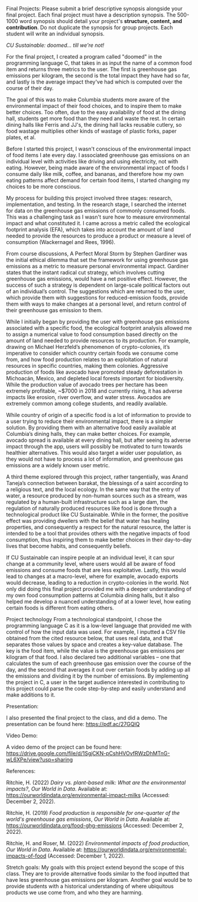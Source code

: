 Final Projects: Please submit a brief descriptive synopsis alongside your final project. Each final project must have a description synopsis. The 500-1000 word synopsis should detail your project's **structure, content, and contribution**. Do not duplicate the synopsis for group projects. Each student will write an individual synopsis.

_CU Sustainable: doomed… till we're not!_

For the final project, I created a program called "doomed" in the programming language C, that takes in as input the name of a common food item and returns three metrics to the user. The first is greenhouse gas emissions per kilogram, the second is the total impact they have had so far, and lastly is the average impact they've had which is computed over the course of their day.

The goal of this was to make Columbia students more aware of the environmental impact of their food choices, and to inspire them to make better choices. Too often, due to the easy availability of food at the dining hall, students get more food than they need and waste the rest. In certain dining halls like Ferris and JJ's, the dining hall lacks reusable cutlery, so food wastage multiplies other kinds of wastage of plastic forks, paper plates, et al.

Before I started this project, I wasn't conscious of the environmental impact of food items I ate every day. I associated greenhouse gas emissions on an individual level with activities like driving and using electricity, not with eating. However, being made aware of the environmental impact of foods I consume daily like milk, coffee, and bananas, and therefore how my own eating patterns affect demand for certain food items, I started changing my choices to be more conscious.

My process for building this project involved three stages: research, implementation, and testing. In the research stage, I searched the internet for data on the greenhouse gas emissions of commonly consumed foods. This was a challenging task as I wasn't sure how to measure environmental impact and what constituted it. I came across a metric called the ecological footprint analysis (EFA), which takes into account the amount of land needed to provide the resources to produce a product or measure a level of consumption (Wackernagel and Rees, 1996). 

From course discussions, A Perfect Moral Storm by Stephen Gardiner was the initial ethical dilemma that set the framework for using greenhouse gas emissions as a metric to measure personal environmental impact. Gardiner states that the instant radical cut strategy, which involves cutting greenhouse gas emissions, would have a net positive effect. However, the success of such a strategy is dependent on large-scale political factors out of an individual’s control. The suggestions which are returned to the user, which provide them with suggestions for reduced-emission foods, provide them with ways to make changes at a personal level, and return control of their greenhouse gas emission to them. 

While I initially began by providing the user with greenhouse gas emissions associated with a specific food, the ecological footprint analysis allowed me to assign a numerical value to food consumption based directly on the amount of land needed to provide resources to its production. For example, drawing on Michael Herzfeld’s phenomenon of crypto-colonies, it’s imperative to consider which country certain foods we consume come from, and how food production relates to an exploitation of natural resources in specific countries, making them colonies. Aggressive production of foods like avocado have promoted steady deforestation in Michoacán, Mexico, and depleted local forests important for biodiversity. While the production value of avocado trees per hectare has been extremely profitable, ~$7000 in 2018 and currently rising, it has adverse impacts like erosion, river overflow, and water stress. Avocados are extremely common among college students, and readily available.

While country of origin of a specific food is a lot of information to provide to a user trying to reduce their environmental impact, there is a simpler solution. By providing them with an alternative food easily available at Columbia’s dining halls, they can make better choices. For example, avocado spread is available at every dining hall, but after seeing its adverse impact through the app, users will possibly be motivated to turn towards healthier alternatives. This would also target a wider user population, as they would not have to process a lot of information, and greenhouse gas emissions are a widely known user metric.

A third theme explored through this project, rather tangentially, was Anand Taneja’s connection between barakat, the blessings of a saint according to a religious text, and the local ecology. In the same way that the entry of water, a resource produced by non-human sources such as a stream, was regulated by a human-built infrastructure such as a large dam, the regulation of naturally produced resources like food is done through a technological product like CU Sustainable. While in the former, the positive effect was providing dwellers with the belief that water has healing properties, and consequently a respect for the natural resource, the latter is intended to be a tool that provides others with the negative impacts of food consumption, thus inspiring them to make better choices in their day-to-day lives that become habits, and consequently beliefs. 

If CU Sustainable can inspire people at an individual level, it can spur change at a community level, where users would all be aware of food emissions and consume foods that are less exploitative. Lastly, this would lead to changes at a macro-level, where for example, avocado exports would decrease, leading to a reduction in crypto-colonies in the world. Not only did doing this final project provided me with a deeper understanding of my own food consumption patterns at Columbia dining halls, but it also helped me develop a nuanced understanding of at a lower level, how eating certain foods is different from eating others. 

Project technology 
From a technological standpoint, I chose the programming language C as it is a low-level language that provided me with control of how the input data was used. For example, I inputted a CSV file obtained from the cited resource below, that uses real data, and that separates those values by space and creates a key-value database. The key is the food item, while the value is the greenhouse gas emissions per kilogram of that food. I also declared two additional variables – one that calculates the sum of each greenhouse gas emission over the course of the day, and the second that averages it out over certain foods by adding up all the emissions and dividing it by the number of emissions. By implementing the project in C, a user in the target audience interested in contributing to this project could parse the code step-by-step and easily understand and make additions to it. 

Presentation:

I also presented the final project to the class, and did a demo. The presentation can be found here: https://pdf.ac/27GQlQ

Video Demo:

A video demo of the project can be found here: https://drive.google.com/file/d/1SgjCKN-pCshHVOvfRWzDhMTnG-wL6XPe/view?usp=sharing

References:

Ritchie, H. (2022) _Dairy vs. plant-based milk: What are the environmental impacts?_, _Our World in Data_. Available at: https://ourworldindata.org/environmental-impact-milks (Accessed: December 2, 2022).

Ritchie, H. (2019) _Food production is responsible for one-quarter of the world's greenhouse gas emissions_, _Our World in Data_. Available at: https://ourworldindata.org/food-ghg-emissions (Accessed: December 2, 2022).

Ritchie, H. and Roser, M. (2022) _Environmental impacts of food production_, _Our World in Data_. Available at: https://ourworldindata.org/environmental-impacts-of-food (Accessed: December 1, 2022).

Stretch goals: My goals with this project extend beyond the scope of this class. They are to provide alternative foods similar to the food inputted that have less greenhouse gas emissions per kilogram. Another goal would be to provide students with a historical understanding of where ubiquitous products we use come from, and who they are harming.
